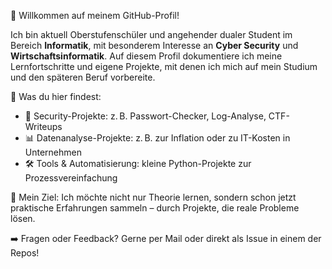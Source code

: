 👋 Willkommen auf meinem GitHub-Profil!

Ich bin aktuell Oberstufenschüler und angehender dualer Student im Bereich **Informatik**, mit besonderem Interesse an **Cyber Security** und **Wirtschaftsinformatik**. Auf diesem Profil dokumentiere ich meine Lernfortschritte und eigene Projekte, mit denen ich mich auf mein Studium und den späteren Beruf vorbereite.

📌 Was du hier findest:
- 🔐 Security-Projekte: z. B. Passwort-Checker, Log-Analyse, CTF-Writeups
- 📊 Datenanalyse-Projekte: z. B. zur Inflation oder zu IT-Kosten in Unternehmen
- 🛠️ Tools & Automatisierung: kleine Python-Projekte zur Prozessvereinfachung

🎯 Mein Ziel: Ich möchte nicht nur Theorie lernen, sondern schon jetzt praktische Erfahrungen sammeln – durch Projekte, die reale Probleme lösen.

➡️ Fragen oder Feedback? Gerne per Mail oder direkt als Issue in einem der Repos!
